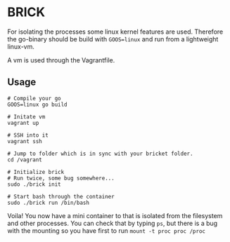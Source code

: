 # BRICK

For isolating the processes some linux kernel features are used. Therefore the 
go-binary should be build with `GOOS=linux` and run from a lightweight linux-vm.

A vm is used through the Vagrantfile.


## Usage

```
# Compile your go
GOOS=linux go build
```

```
# Initate vm
vagrant up

# SSH into it
vagrant ssh
```

```
# Jump to folder which is in sync with your bricket folder.
cd /vagrant

# Initialize brick
# Run twice, some bug somewhere...
sudo ./brick init

# Start bash through the container
sudo ./brick run /bin/bash
```

Voila! You now have a mini container to that is isolated from the filesystem 
and other processes. You can check that by typing `ps`, but there is a bug with the mounting so you have first to run `mount -t proc proc /proc`
